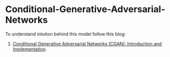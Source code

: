 # Conditional-Generative-Adversarial-Networks


To understand intution behind this model follow this blog:

1. [Conditional Generative Adversarial Networks (CGAN): Introduction and Implementation](https://theailearner.com/2019/09/27/conditional-generative-adversarial-networks-cgan-introduction-and-implementation/).
